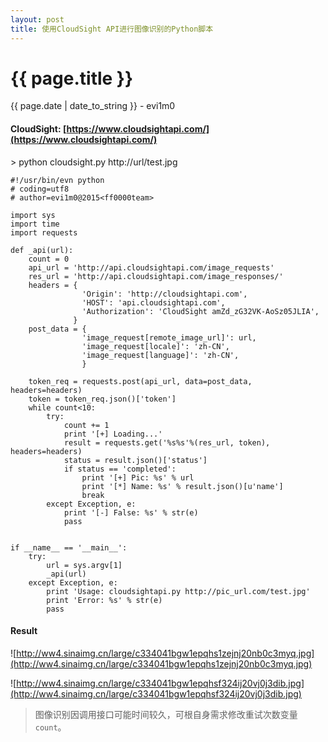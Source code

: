 ```yaml
---
layout: post
title: 使用CloudSight API进行图像识别的Python脚本
---
```


{{ page.title }}
================
<p class="date">{{ page.date | date_to_string }} - evi1m0</p>


#### CloudSight: [https://www.cloudsightapi.com/](https://www.cloudsightapi.com/)

\> python cloudsight.py http://url/test.jpg

    #!/usr/bin/evn python
    # coding=utf8
    # author=evi1m0@2015<ff0000team>

    import sys
    import time
    import requests

    def _api(url):
        count = 0
        api_url = 'http://api.cloudsightapi.com/image_requests'
        res_url = 'http://api.cloudsightapi.com/image_responses/'
        headers = {
                    'Origin': 'http://cloudsightapi.com',
                    'HOST': 'api.cloudsightapi.com',
                    'Authorization': 'CloudSight amZd_zG32VK-AoSz05JLIA',
                  }
        post_data = {
                    'image_request[remote_image_url]': url,
                    'image_request[locale]': 'zh-CN',
                    'image_request[language]': 'zh-CN',
                    }

        token_req = requests.post(api_url, data=post_data, headers=headers)
        token = token_req.json()['token']
        while count<10:
            try:
                count += 1
                print '[+] Loading...'
                result = requests.get('%s%s'%(res_url, token), headers=headers)
                status = result.json()['status']
                if status == 'completed':
                    print '[+] Pic: %s' % url
                    print '[*] Name: %s' % result.json()[u'name']
                    break
            except Exception, e:
                print '[-] False: %s' % str(e)
                pass


    if __name__ == '__main__':
        try:
            url = sys.argv[1]
            _api(url)
        except Exception, e:
            print 'Usage: cloudsightapi.py http://pic_url.com/test.jpg'
            print 'Error: %s' % str(e)
            pass

#### Result

![http://ww4.sinaimg.cn/large/c334041bgw1epqhs1zejnj20nb0c3myq.jpg](http://ww4.sinaimg.cn/large/c334041bgw1epqhs1zejnj20nb0c3myq.jpg)

![http://ww4.sinaimg.cn/large/c334041bgw1epqhsf324ij20vj0j3dib.jpg](http://ww4.sinaimg.cn/large/c334041bgw1epqhsf324ij20vj0j3dib.jpg)


> 图像识别因调用接口可能时间较久，可根自身需求修改重试次数变量```count```。